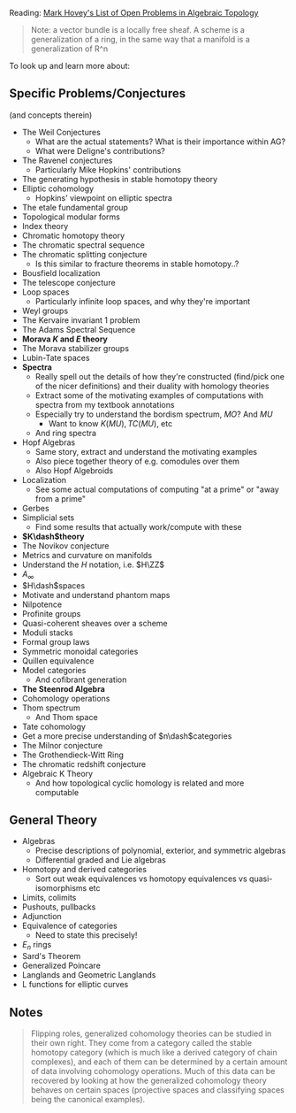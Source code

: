 Reading: [Mark Hovey's List of Open Problems in Algebraic Topology](http://mhovey.web.wesleyan.edu/problems/big.html)

> Note: a vector bundle is a locally free sheaf.
> A scheme is a generalization of a ring, in the same way that a manifold is a generalization of R^n

To look up and learn more about:
## Specific Problems/Conjectures
(and concepts therein)

- The Weil Conjectures
  - What are the actual statements? What is their importance within AG?
  - What were Deligne's contributions?
- The Ravenel conjectures
  - Particularly Mike Hopkins' contributions
- The generating hypothesis in stable homotopy theory
- Elliptic cohomology
  - Hopkins' viewpoint on elliptic spectra
- The etale fundamental group
- Topological modular forms
- Index theory
- Chromatic homotopy theory
- The chromatic spectral sequence
- The chromatic splitting conjecture
  - Is this similar to fracture theorems in stable homotopy..?
- Bousfield localization
- The telescope conjecture
- Loop spaces
  - Particularly infinite loop spaces, and why they're important
- Weyl groups
- The Kervaire invariant 1 problem
- The Adams Spectral Sequence
- **Morava $K$ and $E$ theory**
- The Morava stabilizer groups
- Lubin-Tate spaces
- **Spectra**
  - Really spell out the details of how they're constructed (find/pick one of the nicer definitions) and their duality with homology theories
  - Extract some of the motivating examples of computations with spectra from my textbook annotations
  - Especially try to understand the bordism spectrum, $MO$? And $MU$
    - Want to know $K(MU), TC(MU)$, etc
  - And ring spectra
- Hopf Algebras
  - Same story, extract and understand the motivating examples
  - Also piece together theory of e.g. comodules over them
  - Also Hopf Algebroids
- Localization
  - See some actual computations of computing "at a prime" or "away from a prime" 
- Gerbes
- Simplicial sets
  - Find some results that actually work/compute with these
- **$K\dash$theory**
- The Novikov conjecture
- Metrics and curvature on manifolds
- Understand the $H$ notation, i.e. $H\ZZ$
- $A_\infty$
- $H\dash$spaces
- Motivate and understand phantom maps
- Nilpotence
- Profinite groups
- Quasi-coherent sheaves over a scheme
- Moduli stacks
- Formal group laws
- Symmetric monoidal categories
- Quillen equivalence
- Model categories 
  - And cofibrant generation
- **The Steenrod Algebra**
- Cohomology operations
- Thom spectrum
  - And Thom space
- Tate cohomology
- Get a more precise understanding of $n\dash$categories
- The Milnor conjecture
- The Grothendieck-Witt Ring
- The chromatic redshift conjecture
- Algebraic K Theory
  - And how topological cyclic homology is related and more computable


## General Theory
- Algebras
  - Precise descriptions of polynomial, exterior, and symmetric algebras
  - Differential graded and Lie algebras
- Homotopy and derived categories
  - Sort out weak equivalences vs homotopy equivalences vs quasi-isomorphisms etc
- Limits, colimits
- Pushouts, pullbacks
- Adjunction
- Equivalence of categories
  - Need to state this precisely!
- $E_n$ rings
- Sard's Theorem
- Generalized Poincare
- Langlands and Geometric Langlands
- L functions for elliptic curves

## Notes

>Flipping roles, generalized cohomology theories can be studied in their own right. They come from a category called the stable homotopy category (which is much like a derived category of chain complexes), and each of them can be determined by a certain amount of data involving cohomology operations. Much of this data can be recovered by looking at how the generalized cohomology theory behaves on certain spaces (projective spaces and classifying spaces being the canonical examples).

>